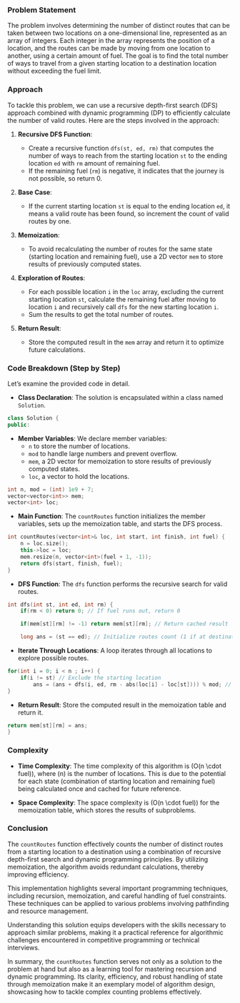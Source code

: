 ### Problem Statement

The problem involves determining the number of distinct routes that can be taken between two locations on a one-dimensional line, represented as an array of integers. Each integer in the array represents the position of a location, and the routes can be made by moving from one location to another, using a certain amount of fuel. The goal is to find the total number of ways to travel from a given starting location to a destination location without exceeding the fuel limit.

### Approach

To tackle this problem, we can use a recursive depth-first search (DFS) approach combined with dynamic programming (DP) to efficiently calculate the number of valid routes. Here are the steps involved in the approach:

1. **Recursive DFS Function**:
   - Create a recursive function `dfs(st, ed, rm)` that computes the number of ways to reach from the starting location `st` to the ending location `ed` with `rm` amount of remaining fuel.
   - If the remaining fuel (`rm`) is negative, it indicates that the journey is not possible, so return 0.

2. **Base Case**:
   - If the current starting location `st` is equal to the ending location `ed`, it means a valid route has been found, so increment the count of valid routes by one.

3. **Memoization**:
   - To avoid recalculating the number of routes for the same state (starting location and remaining fuel), use a 2D vector `mem` to store results of previously computed states.

4. **Exploration of Routes**:
   - For each possible location `i` in the `loc` array, excluding the current starting location `st`, calculate the remaining fuel after moving to location `i` and recursively call `dfs` for the new starting location `i`.
   - Sum the results to get the total number of routes.

5. **Return Result**:
   - Store the computed result in the `mem` array and return it to optimize future calculations.

### Code Breakdown (Step by Step)

Let’s examine the provided code in detail.

- **Class Declaration**: The solution is encapsulated within a class named `Solution`.

```cpp
class Solution {
public:
```

- **Member Variables**: We declare member variables:
   - `n` to store the number of locations.
   - `mod` to handle large numbers and prevent overflow.
   - `mem`, a 2D vector for memoization to store results of previously computed states.
   - `loc`, a vector to hold the locations.

```cpp
int n, mod = (int) 1e9 + 7;
vector<vector<int>> mem;
vector<int> loc;
```

- **Main Function**: The `countRoutes` function initializes the member variables, sets up the memoization table, and starts the DFS process.

```cpp
int countRoutes(vector<int>& loc, int start, int finish, int fuel) {
    n = loc.size();
    this->loc = loc;
    mem.resize(n, vector<int>(fuel + 1, -1));
    return dfs(start, finish, fuel);
}
```

- **DFS Function**: The `dfs` function performs the recursive search for valid routes.

```cpp
int dfs(int st, int ed, int rm) {
    if(rm < 0) return 0; // If fuel runs out, return 0

    if(mem[st][rm] != -1) return mem[st][rm]; // Return cached result

    long ans = (st == ed); // Initialize routes count (1 if at destination)
```

- **Iterate Through Locations**: A loop iterates through all locations to explore possible routes.

```cpp
for(int i = 0; i < n ; i++) {
    if(i != st) // Exclude the starting location
        ans = (ans + dfs(i, ed, rm - abs(loc[i] - loc[st]))) % mod; // Recursive call
}
```

- **Return Result**: Store the computed result in the memoization table and return it.

```cpp
return mem[st][rm] = ans;
}
```

### Complexity

- **Time Complexity**: The time complexity of this algorithm is \(O(n \cdot fuel)\), where \(n\) is the number of locations. This is due to the potential for each state (combination of starting location and remaining fuel) being calculated once and cached for future reference.

- **Space Complexity**: The space complexity is \(O(n \cdot fuel)\) for the memoization table, which stores the results of subproblems.

### Conclusion

The `countRoutes` function effectively counts the number of distinct routes from a starting location to a destination using a combination of recursive depth-first search and dynamic programming principles. By utilizing memoization, the algorithm avoids redundant calculations, thereby improving efficiency.

This implementation highlights several important programming techniques, including recursion, memoization, and careful handling of fuel constraints. These techniques can be applied to various problems involving pathfinding and resource management.

Understanding this solution equips developers with the skills necessary to approach similar problems, making it a practical reference for algorithmic challenges encountered in competitive programming or technical interviews.

In summary, the `countRoutes` function serves not only as a solution to the problem at hand but also as a learning tool for mastering recursion and dynamic programming. Its clarity, efficiency, and robust handling of state through memoization make it an exemplary model of algorithm design, showcasing how to tackle complex counting problems effectively.